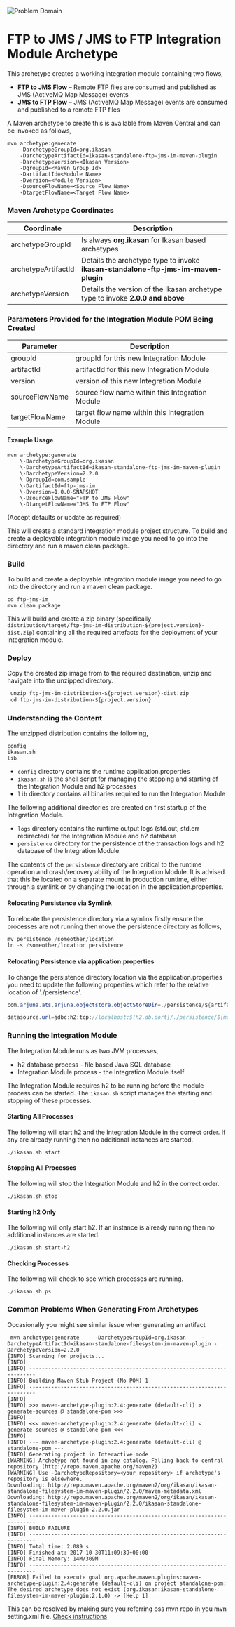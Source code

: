 ![Problem Domain](../../docs/quickstart-images/Ikasan-title-transparent.png)
# FTP to JMS / JMS to FTP Integration Module Archetype

This archetype creates a working integration module containing two flows,

- **FTP to JMS Flow** – Remote FTP files are consumed and published as JMS (ActiveMQ Map Message) events
- **JMS to FTP Flow** – JMS (ActiveMQ Map Message) events are consumed and published to a remote FTP files

A Maven archetype to create this is available from Maven Central and can be invoked as follows,

```
mvn archetype:generate     
    -DarchetypeGroupId=org.ikasan    
    -DarchetypeArtifactId=ikasan-standalone-ftp-jms-im-maven-plugin 
    -DarchetypeVersion=<Ikasan Version>    
    -DgroupId=<Maven Group Id>     
    -DartifactId=<Module Name>     
    -Dversion=<Module Version>     
    -DsourceFlowName=<Source Flow Name>     
    -DtargetFlowName=<Target Flow Name>
```


### Maven Archetype Coordinates

|Coordinate    | Description |
|--------------| ------------|
|archetypeGroupId| Is always **org.ikasan** for Ikasan based archetypes|
|archetypeArtifactId| Details the archetype type to invoke **ikasan-standalone-ftp-jms-im-maven-plugin**|
|archetypeVersion| Details the version of the Ikasan archetype type to invoke **2.0.0 and above**|

### Parameters Provided for the Integration Module POM Being Created

|Parameter    | Description |
|--------------| ------------|
|groupId| groupId for this new Integration Module|
|artifactId| artifactId for this new Integration Module|
|version| version of this new Integration Module|
|sourceFlowName| source flow name within this Integration Module|
|targetFlowName| target flow name within this Integration Module|


#### Example Usage

```
mvn archetype:generate     
    \-DarchetypeGroupId=org.ikasan     
    \-DarchetypeArtifactId=ikasan-standalone-ftp-jms-im-maven-plugin 
    \-DarchetypeVersion=2.2.0    
    \-DgroupId=com.sample     
    \-DartifactId=ftp-jms-im     
    \-Dversion=1.0.0-SNAPSHOT     
    \-DsourceFlowName="FTP to JMS Flow" 
    \-DtargetFlowName="JMS To FTP Flow"
```

(Accept defaults or update as required)

This will create a standard integration module project structure. To build and create a deployable integration module image you need to go into the directory and run a maven clean package.

### Build
To build and create a deployable integration module image you need to go into the directory and run a maven clean package.

```
cd ftp-jms-im
mvn clean package 
```

This will build and create a zip binary (specifically ```distribution/target/ftp-jms-im-distribution-${project.version}-dist.zip```) containing all the required artefacts for the deployment of your integration module.

### Deploy
Copy the created zip image from to the required destination, unzip and navigate into the unzipped directory.
```xslt
 unzip ftp-jms-im-distribution-${project.version}-dist.zip
 cd ftp-jms-im-distribution-${project.version}
```

### Understanding the Content
The unzipped distribution contains the following,
```unix
config
ikasan.sh
lib
```
- ```config``` directory contains the runtime application.properties
- ```ikasan.sh``` is the shell script for managing the stopping and starting of the Integration Module and h2 processes
- ```lib``` directory contains all binaries required to run the Integration Module

The following additional directories are created on first startup of the Integration Module.
- ```logs``` directory contains the runtime output logs (std.out, std.err redirected) for the Integration Module and h2 database
- ```persistence``` directory for the persistence of the transaction logs and h2 database of the Integration Module

The contents of the  ```persistence``` directory are critical to the runtime operation and crash/recovery ability of the Integration Module. 
It is advised that this be located on a separate mount in production runtime, either through a symlink or by changing the location in the application.properties.

#### Relocating Persistence via Symlink
To relocate the persistence directory via a symlink firstly ensure the processes are not running then move the persistence directory as follows,
```java
mv persistence /someother/location
ln -s /someother/location persistence
```
#### Relocating Persistence via application.properties
To change the persistence directory location via the application.properties you need to update the following properties which refer to the relative location of './persistence'.
```java
com.arjuna.ats.arjuna.objectstore.objectStoreDir=./persistence/${artifactId}-ObjectStore

datasource.url=jdbc:h2:tcp://localhost:${h2.db.port}/./persistence/${module.name}-db/esb;IFEXISTS=FALSE
```
 

### Running the Integration Module
The Integration Module runs as two JVM processes,

- h2 database process - file based Java SQL database
- Integration Module process - the Integration Module itself
 
The Integration Module requires h2 to be running before the module process can be started.
The ```ikasan.sh``` script manages the starting and stopping of these processes.

#### Starting All Processes
The following will start h2 and the Integration Module in the correct order. If any are already running then no additional instances are started. 
```
./ikasan.sh start
```

#### Stopping All Processes
The following will stop the Integration Module and h2 in the correct order.
```
./ikasan.sh stop
```

#### Starting h2 Only
The following will only start h2. If an instance is already running then no additional instances are started.
```
./ikasan.sh start-h2
```

#### Checking Processes
The following will check to see which processes are running.
```
./ikasan.sh ps
```


### Common Problems When Generating From Archetypes

Occasionally you might see similar issue when generating an artifact
``` 
 mvn archetype:generate     -DarchetypeGroupId=org.ikasan     -DarchetypeArtifactId=ikasan-standalone-filesystem-im-maven-plugin -DarchetypeVersion=2.2.0
[INFO] Scanning for projects...
[INFO]
[INFO] ------------------------------------------------------------------------
[INFO] Building Maven Stub Project (No POM) 1
[INFO] ------------------------------------------------------------------------
[INFO]
[INFO] >>> maven-archetype-plugin:2.4:generate (default-cli) > generate-sources @ standalone-pom >>>
[INFO]
[INFO] <<< maven-archetype-plugin:2.4:generate (default-cli) < generate-sources @ standalone-pom <<<
[INFO]
[INFO] --- maven-archetype-plugin:2.4:generate (default-cli) @ standalone-pom ---
[INFO] Generating project in Interactive mode
[WARNING] Archetype not found in any catalog. Falling back to central repository (http://repo.maven.apache.org/maven2).
[WARNING] Use -DarchetypeRepository=<your repository> if archetype's repository is elsewhere.
Downloading: http://repo.maven.apache.org/maven2/org/ikasan/ikasan-standalone-filesystem-im-maven-plugin/2.2.0/maven-metadata.xml
Downloading: http://repo.maven.apache.org/maven2/org/ikasan/ikasan-standalone-filesystem-im-maven-plugin/2.2.0/ikasan-standalone-filesystem-im-maven-plugin-2.2.0.jar
[INFO] ------------------------------------------------------------------------
[INFO] BUILD FAILURE
[INFO] ------------------------------------------------------------------------
[INFO] Total time: 2.089 s
[INFO] Finished at: 2017-10-30T11:09:39+00:00
[INFO] Final Memory: 14M/309M
[INFO] ------------------------------------------------------------------------
[ERROR] Failed to execute goal org.apache.maven.plugins:maven-archetype-plugin:2.4:generate (default-cli) on project standalone-pom: The desired archetype does not exist (org.ikasan:ikasan-standalone-filesystem-im-maven-plugin:2.1.0) -> [Help 1]
```

This can be resolved by making sure you referring oss mvn repo in you mvn setting.xml file. [Check instructions](#update-mvn-settings.xml) 

